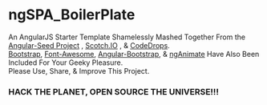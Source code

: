 # ngSPA_BoilerPlate

 An AngularJS Starter Template Shamelessly Mashed Together From the <a href="https://github.com/angular/angular-seed">Angular-Seed Project</a> ,
            <a href="https://scotch.io/">Scotch.IO</a> , & <a href="http://tympanus.net/codrops/2015/02/16/create-animated-text-fills/">
            CodeDrops</a>.<br />
            <a href="http://getbootstrap.com/">Bootstrap</a>, <a href="http://fortawesome.github.io/Font-Awesome/cheatsheet/">
            Font-Awesome</a>, <a href="http://angular-ui.github.io/bootstrap/">Angular-Bootstrap</a>,
            & <a href="https://docs.angularjs.org/api/ngAnimate">ngAnimate</a> Have Also Been Included For Your Geeky Pleasure.
            <br /><cnter>Please Use, Share, & Improve This Project.</center><br />
            <h3>HACK THE PLANET, OPEN SOURCE THE UNIVERSE!!!</h3>

